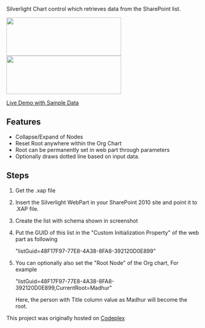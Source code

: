 Silverlight Chart control which retrieves data from the SharePoint list.

<div class="thumbnail">
<a  href="https://raw.github.com/madhur/SPProjects/gh-pages/screenshots/list.png" title="Source Data"><img height=100px width=300px style="height:100px; width:300px;"  src='https://raw.github.com/madhur/SPProjects/gh-pages/screenshots/list.png'/></a>
<a  href="https://raw.github.com/madhur/SPProjects/gh-pages/screenshots/chart.png" title="Chart"><img height=100px width=300px style="height:100px; width:300px;"  src='https://raw.github.com/madhur/SPProjects/gh-pages/screenshots/chart.png'/></a>
</div> 

[Live Demo with Sample Data](http://www.madhur.co.in/silverdemo/Index.html)

Features
--------
* Collapse/Expand of Nodes
* Reset Root anywhere within the Org Chart
* Root can be permanently set in web part through parameters
* Optionally draws dotted line based on input data.

Steps 
-----
1. Get the .xap file

2. Insert the Silverlight WebPart in your SharePoint 2010 site and point it to .XAP file.

3. Create the list with schema shown in screenshot

4. Put the GUID of this list in the "Custom Initialization Property" of the web part as following

   "listGuid=48F17F97-77E8-4A38-8FA8-392120D0E899"

5. You can optionally also set the "Root Node" of the Org chart, For example

    "listGuid=48F17F97-77E8-4A38-8FA8-392120D0E899,CurrentRoot=Madhur"

    Here, the person with Title column value as Madhur will become the root.

This project was originally hosted on [Codeplex](https://madhur.codeplex.com/)
